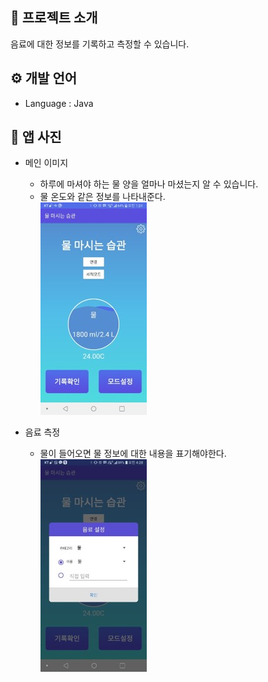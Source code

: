 ## 📑 프로젝트 소개
음료에 대한 정보를 기록하고 측정할 수 있습니다.

## ⚙ 개발 언어 
- Language : Java

## 📱 앱 사진

* 메인 이미지
  * 하루에 마셔야 하는 물 양을 얼마나 마셨는지 알 수 있습니다.<br>
  * 물 온도와 같은 정보를 나타내준다.<br>
     <img src = "wd_main.jpg"/>

* 음료 측정
  * 물이 들어오면 물 정보에 대한 내용을 표기해야한다.<br>
     <img src = "wd_pop.jpg"/>
